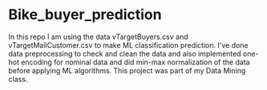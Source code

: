# Bike_buyer_prediction
In this repo I am using the data vTargetBuyers.csv and vTargetMailCustomer.csv to make ML classification prediction.
I've done data preprocessing to check and clean the data and also implemented one-hot encoding for nominal data and did min-max normalization of the data before applying ML algorithms.
This project was part of my Data Mining class. 